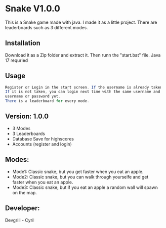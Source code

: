 # Snake V1.0.0

This is a Snake game made with java. I made it as a little project. There are leaderboards such as 3 different modes.

## Installation

Download it as a Zip folder and extract it. Then runn the "start.bat" file. 
Java 17 requried

## Usage

```java
Register or Login in the start screen. If the username is already taken you cant register. 
If it is not taken, you can login next time with the same username and the SAME password. There is no way to change
username or password yet. 
There is a leaderboard for every mode.
```

## Version: 1.0.0
* 3 Modes
* 3 Leaderboards
* Database Save for highscores
* Accounts (register and login)


## Modes:
* Mode1: Classic snake, but you get faster when you eat an apple.
* Mode2: Classic snake, but you can walk through yourselfe and get faster when you eat an apple.
* Mode3: Classic snake, but if you eat an apple a random wall will spawn on the map.

## Developer:
Devgrill - Cyril